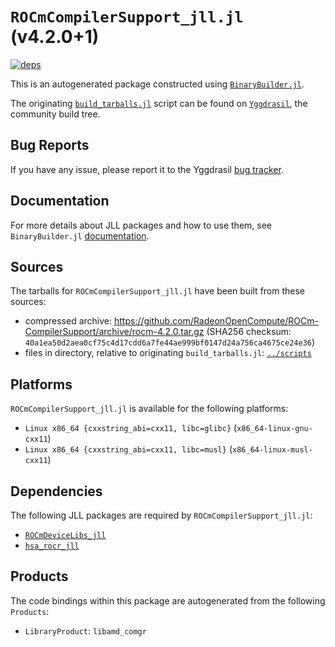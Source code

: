 # `ROCmCompilerSupport_jll.jl` (v4.2.0+1)

[![deps](https://juliahub.com/docs/ROCmCompilerSupport_jll/deps.svg)](https://juliahub.com/ui/Packages/ROCmCompilerSupport_jll/EFyNI?page=2)

This is an autogenerated package constructed using [`BinaryBuilder.jl`](https://github.com/JuliaPackaging/BinaryBuilder.jl).

The originating [`build_tarballs.jl`](https://github.com/JuliaPackaging/Yggdrasil/blob/9d1d4205916cb9c5adb8ebff8dec5dc65abf537a/R/ROCmCompilerSupport/ROCmCompilerSupport@4.2.0/build_tarballs.jl) script can be found on [`Yggdrasil`](https://github.com/JuliaPackaging/Yggdrasil/), the community build tree.

## Bug Reports

If you have any issue, please report it to the Yggdrasil [bug tracker](https://github.com/JuliaPackaging/Yggdrasil/issues).

## Documentation

For more details about JLL packages and how to use them, see `BinaryBuilder.jl` [documentation](https://docs.binarybuilder.org/stable/jll/).

## Sources

The tarballs for `ROCmCompilerSupport_jll.jl` have been built from these sources:

* compressed archive: https://github.com/RadeonOpenCompute/ROCm-CompilerSupport/archive/rocm-4.2.0.tar.gz (SHA256 checksum: `40a1ea50d2aea0cf75c4d17cdd6a7fe44ae999bf0147d24a756ca4675ce24e36`)
* files in directory, relative to originating `build_tarballs.jl`: [`../scripts`](https://github.com/JuliaPackaging/Yggdrasil/tree/9d1d4205916cb9c5adb8ebff8dec5dc65abf537a/R/ROCmCompilerSupport/ROCmCompilerSupport@4.2.0/scripts)

## Platforms

`ROCmCompilerSupport_jll.jl` is available for the following platforms:

* `Linux x86_64 {cxxstring_abi=cxx11, libc=glibc}` (`x86_64-linux-gnu-cxx11`)
* `Linux x86_64 {cxxstring_abi=cxx11, libc=musl}` (`x86_64-linux-musl-cxx11`)

## Dependencies

The following JLL packages are required by `ROCmCompilerSupport_jll.jl`:

* [`ROCmDeviceLibs_jll`](https://github.com/JuliaBinaryWrappers/ROCmDeviceLibs_jll.jl)
* [`hsa_rocr_jll`](https://github.com/JuliaBinaryWrappers/hsa_rocr_jll.jl)

## Products

The code bindings within this package are autogenerated from the following `Products`:

* `LibraryProduct`: `libamd_comgr`
